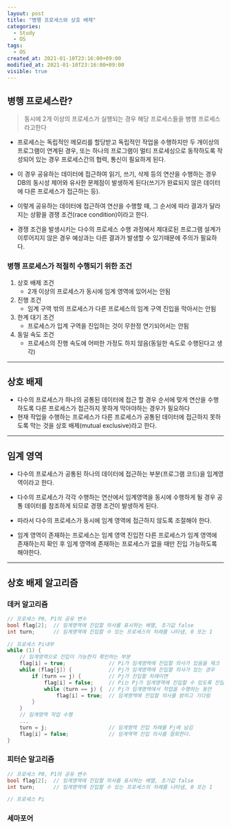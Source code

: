 ```yaml
---
layout: post
title: "병행 프로세스와 상호 배제"
categories:
  - Study
  - OS
tags:
  - OS
created_at: 2021-01-10T23:16:00+09:00
modified_at: 2021-01-10T23:16:00+09:00
visible: true
---
```


## 병행 프로세스란?

> 동시에 2개 이상의 프로세스가 실행되는 경우 해당 프로세스들을 병행 프로세스라고한다

* 프로세스는 독립적인 메모리를 할당받고 독립적인 작업을 수행하지만 두 개이상의 프로그램이 연계된 경우, 또는 하나의 프로그램이 멀티 프로세싱으로 동작하도록 작성되어 있는 경우 프로세스간의 협력, 통신이 필요하게 된다.
* 이 경우 공유하는 데이터에 접근하여 읽기, 쓰기, 삭제 등의 연산을 수행하는 경우 DB의 동시성 제어와 유사한 문제점이 발생하게 된다(쓰기가 완료되지 않은 데이터에 다른 프로세스가 접근하는 등).
* 이렇게 공유하는 데이터에 접근하여 연산을 수행할 때, 그 순서에 따라 결과가 달라지는 상황을 경쟁 조건(race condition)이라고 한다.

* 경쟁 조건을 발생시키는 다수의 프로세스 수행 과정에서 제대로된 프로그램 설계가 이루어지지 않은 경우 예상과는 다른 결과가 발생할 수 있기때문에 주의가 필요하다.

### 병행 프로세스가 적절히 수행되기 위한 조건

1. 상호 배제 조건
   * 2개 이상의 프로세스가 동시에 임계 영역에 있어서는 안됨
2. 진행 조건
   * 임계 구역 밖의 프로세스가 다른 프로세스의 임계 구역 진입을 막아서는 안됨
3. 한계 대기 조건
   * 프로세스가 입계 구역을 진입하는 것이 무한정 연기되어서는 안됨
4. 동일 속도 조건
   * 프로세스의 진행 속도에 어떠한 가정도 하지 않음(동일한 속도로 수행된다고 생각)

---

## 상호 배제

* 다수의 프로세스가 하나의 공통된 데이터에 접근 할 경우 순서에 맞게 연산을 수행 하도록 다른 프로세스가 접근하지 못하게 막아야하는 경우가 필요하다
* 현재 작업을 수행하는 프로세스가 다른 프로세스가 공통된 데이터에 접근하지 못하도록 막는 것을 상호 배제(mutual exclusive)라고 한다.

---

## 임계 영역

* 다수의 프로세스가 공통된 하나의 데이터에 접근하는 부분(프로그램 코드)을 임계영역이라고 한다.
* 다수의 프로세스가 각각 수행하는 연산에서 임계영역을 동시에 수행하게 될 경우 공통 데이터를 참조하게 되므로 경쟁 조건이 발생하게 된다.
* 따라서 다수의 프로세스가 동시에 임계 영역에 접근하지 않도록 조절해야 한다.

* 임계 영역이 존재하는 프로세스는 임계 영역 진입전 다른 프로세스가 임계 영역에 존재하는지 확인 후 임계 영역에 존재하는 프로세스가 없을 때만 진입 가능하도록 해야한다.

---

## 상호 배제 알고리즘

### 데커 알고리즘

```c
// 프로세스 P0, P1의 공유 변수
bool flag[2];  // 임계영역에 진입할 의사를 표시하는 배열, 초기값 false
int turn;      // 임계영역에 진입할 수 있는 프로세스의 차례를 나타냄, 0 또는 1

// 프로세스 Pi내부
while (1) {
    // 임계영역으로 진입이 가능한지 확인하는 부분
    flag[i] = true;              // Pi가 임계영역에 진입할 의사가 있음을 체크
    while (flag[j]) {            // Pj가 임계영역에 진입할 의사가 있는 경우
        if (turn == j) {         // Pj가 진입할 차례이면
            flag[i] = false;     // Pi는 Pj가 임계영역에 진입할 수 있도록 진입 의사를 철회함
            while (turn == j) {  // Pj가 임계영역에서 작업을 수행하는 동안
                flag[i] = true;  // 임계영역에 진입할 의사를 밝히고 기다림
        }
    }
    // 임계영역 작업 수행
    ...
    turn = j;                    // 임계영역 진입 차례를 Pj에 넘김
    flag[i] = false;             // 임계역역 진입 의사를 철회한다.
}
```

### 피터슨 알고리즘

```c
// 프로세스 P0, P1의 공유 변수
bool flag[2];  // 임계영역에 진입할 의사를 표시하는 배열, 초기값 false
int turn;      // 임계영역에 진입할 수 있는 프로세스의 차례를 나타냄, 0 또는 1

// 프로세스 Pi
```



### 세마포어

